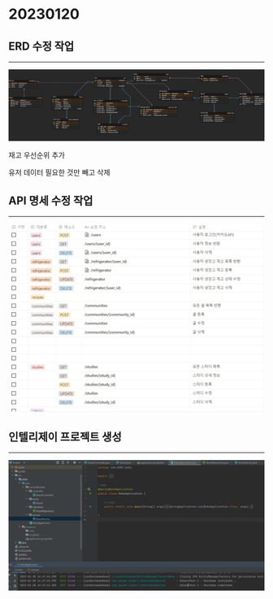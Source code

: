 # 20230120

## ERD 수정 작업

---

![Untitled](./img/Untitled.png)

재고 우선순위 추가

유저 데이터 필요한 것만 빼고 삭제

## API 명세 수정 작업

---

![Untitled](./img/Untitled%201.png)

## 인텔리제이 프로젝트 생성

---

![Untitled](./img/Untitled%202.png)
